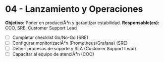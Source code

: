 ﻿# 04 - Lanzamiento y Operaciones
**Objetivo:** Poner en producciÃ³n y garantizar estabilidad.
**Responsable(es):** COO, SRE, Customer Support Lead

- [ ] Completar checklist Go/No-Go (SRE)
- [ ] Configurar monitorizaciÃ³n (Prometheus/Grafana) (SRE)
- [ ] Definir procesos de soporte y SLA (Customer Support Lead)
- [ ] Capacitar al equipo de atenciÃ³n (COO)
